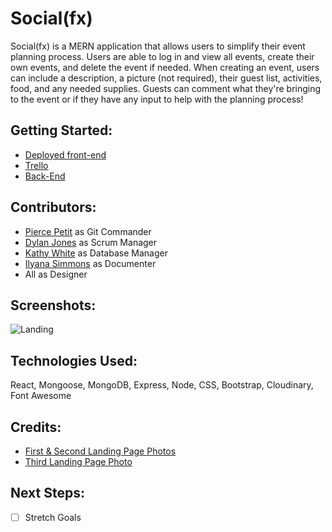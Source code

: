 # Social(fx)

Social(fx) is a MERN application that allows users to simplify their event planning process. Users are able to log in and view all events, create their own events, and delete the event if needed. When creating an event, users can include a description, a picture (not required), their guest list, activities, food, and any needed supplies. Guests can comment what they're bringing to the event or if they have any input to help with the planning process!

## Getting Started:
- [Deployed front-end](https://62d8619e9bc2230b207299c5--social-fx.netlify.app/)
- [Trello](https://trello.com/b/1y1ATLh3/react-3)
- [Back-End](https://github.com/piercepetit7/socialfx-back-end)

## Contributors:
- [Pierce Petit](https://github.com/piercepetit7) as Git Commander
- [Dylan Jones](https://github.com/jonesdy99) as Scrum Manager
- [Kathy White](https://github.com/kawhite8503) as Database Manager
- [Ilyana Simmons](https://github.com/ilsyim) as Documenter
- All as Designer

## Screenshots:
![Landing](../../../projects/socialfx/socialfx-front-end/public/landing.png)
## Technologies Used:
React, Mongoose, MongoDB, Express, Node, CSS, Bootstrap, Cloudinary, Font Awesome


## Credits:  
- [First & Second Landing Page Photos](https://picsum.photos/)
- [Third Landing Page Photo](https://unsplash.com/photos/UrzN-8K1PCE)

## Next Steps:
- [ ] Stretch Goals